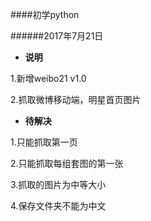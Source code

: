 ####初学python

######2017年7月21日

- **说明**

1.新增weibo21 v1.0 

2.抓取微博移动端，明星首页图片


- **待解决**

1.只能抓取第一页

2.只能抓取每组套图的第一张

3.抓取的图片为中等大小

4.保存文件夹不能为中文



